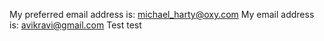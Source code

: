 My preferred email address is: michael_harty@oxy.com
My email address is: avikravi@gmail.com
Test test